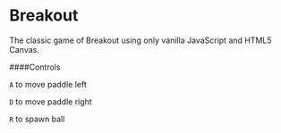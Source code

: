 # Breakout

The classic game of Breakout using only vanilla JavaScript and HTML5 Canvas.

####Controls

`A` to move paddle left

`D` to move paddle right

`R` to spawn ball

